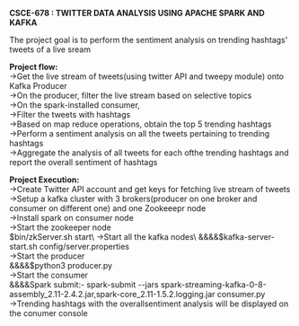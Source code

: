 **CSCE-678  : TWITTER DATA ANALYSIS USING APACHE SPARK AND KAFKA**


The project goal is to perform the sentiment analysis on trending hashtags' tweets of a live sream


**Project flow:**\
	->Get the live stream of tweets(using twitter API and tweepy module) onto Kafka Producer\
	->On the producer, filter the live stream based on selective topics\
	->On the spark-installed consumer,\
		->Filter the tweets with hashtags\
		->Based on map reduce operations, obtain the top 5 trending hashtags\
		->Perform a sentiment analysis on all the tweets pertaining to trending hashtags\
		->Aggregate the analysis of all tweets for each ofthe trending hashtags and report the overall sentiment of hashtags
		
		

**Project Execution:**\
	->Create Twitter API account and get keys for fetching live stream of tweets\
	->Setup a kafka cluster with 3 brokers(producer on one broker and consumer on different one) and one Zookeeepr node\
	->Install spark on consumer node \
	->Start the zookeeper node  \
	  $bin/zkServer.sh start\
	->Start all the kafka nodes\
		&&&&$kafka-server-start.sh config/server.properties\
	->Start the producer \
		&&&&$python3 producer.py \
	->Start the consumer\
		&&&&Spark submit:- spark-submit --jars spark-streaming-kafka-0-8-assembly_2.11-2.4.2.jar,spark-core_2.11-1.5.2.logging.jar consumer.py\
	->Trending hashtags with the overallsentiment analysis  will be displayed on the conumer console

